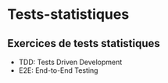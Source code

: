# Tests-statistiques

## Exercices de tests statistiques

- TDD: Tests Driven Development
- E2E: End-to-End Testing
